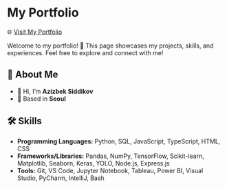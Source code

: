 # My Portfolio

🌐 [Visit My Portfolio](https://azbeksid.onrender.com)

Welcome to my portfolio! 🌟 This page showcases my projects, skills, and experiences. Feel free to explore and connect with me!

## 🚀 About Me

- 👋 Hi, I’m **Azizbek Siddikov**
- 📍 Based in **Seoul**

## 🛠️ Skills

- **Programming Languages:** Python, SQL, JavaScript, TypeScript, HTML, CSS
- **Frameworks/Libraries:** Pandas, NumPy, TensorFlow, Scikit-learn, Matplotlib, Seaborn, Keras, YOLO, Node.js, Express.js
- **Tools:** Git, VS Code, Jupyter Notebook, Tableau, Power BI, Visual Studio, PyCharm, IntelliJ, Bash
